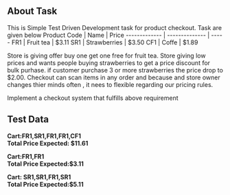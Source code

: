 
## About Task

This is Simple Test Driven Development task for product checkout.
Task are  given below
Product Code  |  Name           | Price
------------- | --------------  | -----
FR1           |  Fruit tea      | $3.11
SR1           |  Strawberries   | $3.50
CF1           |  Coffe          | $1.89

Store is giving  offer buy one get one free for fruit tea.
Store giving low  prices and  wants people buying strawberries to get a price discount for bulk purhase. if customer purchase  3 or more strawberries the price drop  to $2.00.
Checkout can scan items in any order and because  and store owner changes thier minds often , it nees to flexible regarding our pricing rules.

Implement a checkout system that fulfills above requirement

Test Data
---------------------------------

**Cart:FR1,SR1,FR1,FR1,CF1**
<br>
**Total Price Expected: $11.61**

**Cart:FR1,FR1**
<br>
**Total Price Expected:$3.11**

**Cart: SR1,SR1,FR1,SR1**
<br>
**Total Price Expected:$5.11**



